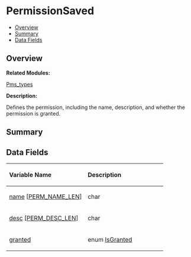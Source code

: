 # PermissionSaved<a name="EN-US_TOPIC_0000001054918189"></a>

-   [Overview](#section376804071165635)
-   [Summary](#section1931769999165635)
-   [Data Fields](#pub-attribs)

## **Overview**<a name="section376804071165635"></a>

**Related Modules:**

[Pms\_types](pms_types.md)

**Description:**

Defines the permission, including the name, description, and whether the permission is granted. 

## **Summary**<a name="section1931769999165635"></a>

## Data Fields<a name="pub-attribs"></a>

<a name="table1523027793165635"></a>
<table><thead align="left"><tr id="row855306821165635"><th class="cellrowborder" valign="top" width="50%" id="mcps1.1.3.1.1"><p id="p574513112165635"><a name="p574513112165635"></a><a name="p574513112165635"></a>Variable Name</p>
</th>
<th class="cellrowborder" valign="top" width="50%" id="mcps1.1.3.1.2"><p id="p899398236165635"><a name="p899398236165635"></a><a name="p899398236165635"></a>Description</p>
</th>
</tr>
</thead>
<tbody><tr id="row1842042500165635"><td class="cellrowborder" valign="top" width="50%" headers="mcps1.1.3.1.1 "><p id="p1069968797165635"><a name="p1069968797165635"></a><a name="p1069968797165635"></a><a href="pms_types.md#gad57ecbb6ba51b1ab7f7b1533e5f8bbff">name</a> [<a href="pms_types.md#ga1d7d82a3741ecedc4d993b523d95c0c8">PERM_NAME_LEN</a>]</p>
</td>
<td class="cellrowborder" valign="top" width="50%" headers="mcps1.1.3.1.2 "><p id="p550225019165635"><a name="p550225019165635"></a><a name="p550225019165635"></a>char </p>
</td>
</tr>
<tr id="row1549251518165635"><td class="cellrowborder" valign="top" width="50%" headers="mcps1.1.3.1.1 "><p id="p838729912165635"><a name="p838729912165635"></a><a name="p838729912165635"></a><a href="pms_types.md#gac30cf9ead0186519b49c3ecd58e39937">desc</a> [<a href="pms_types.md#gafb859b51e2b9552103cf1ba665e8eb7a">PERM_DESC_LEN</a>]</p>
</td>
<td class="cellrowborder" valign="top" width="50%" headers="mcps1.1.3.1.2 "><p id="p1723603600165635"><a name="p1723603600165635"></a><a name="p1723603600165635"></a>char </p>
</td>
</tr>
<tr id="row1287831507165635"><td class="cellrowborder" valign="top" width="50%" headers="mcps1.1.3.1.1 "><p id="p980469949165635"><a name="p980469949165635"></a><a name="p980469949165635"></a><a href="pms_types.md#ga1b618be368f56d0d8c857aacc5b42baf">granted</a></p>
</td>
<td class="cellrowborder" valign="top" width="50%" headers="mcps1.1.3.1.2 "><p id="p340088996165635"><a name="p340088996165635"></a><a name="p340088996165635"></a>enum <a href="pms_types.md#ga56644f429963f015addb12e36e2344f7">IsGranted</a> </p>
</td>
</tr>
</tbody>
</table>


